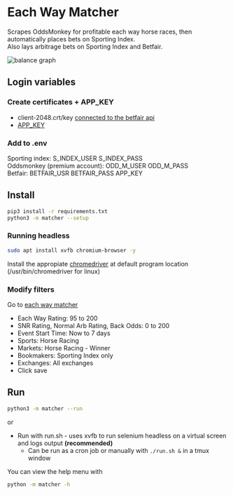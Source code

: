 # Each Way Matcher

Scrapes OddsMonkey for profitable each way horse races, then automatically
places bets on
Sporting Index.  
Also lays arbitrage bets on Sporting Index and Betfair.

![balance graph](https://raw.githubusercontent.com/tom-pollak/each-way-matcher/stats/balance.png)

## Login variables

### Create certificates + APP_KEY

- client-2048.crt/key [connected to the betfair api](https://docs.developer.betfair.com/display/1smk3cen4v3lu3yomq5qye0ni/Non-Interactive+%28bot%29+login#Non-Interactive(bot)login-LinkingtheCertificatetoYourBetfairAccount)
- [APP_KEY](https://support.developer.betfair.com/hc/en-us/articles/115003864651-How-do-I-get-started-)

### Add to .env

Sporting index: S_INDEX_USER S_INDEX_PASS  
Oddsmonkey (premium account): ODD_M_USER ODD_M_PASS  
Betfair: BETFAIR_USR BETFAIR_PASS APP_KEY

## Install

```bash
pip3 install -r requirements.txt
python3 -m matcher --setup
```

### Running headless

```bash
sudo apt install xvfb chromium-browser -y
```

Install the appropiate [chromedriver](https://chromedriver.chromium.org/downloads)
at default program location (/usr/bin/chromedriver for linux)

### Modify filters

Go to [each way matcher](https://www.oddsmonkey.com/Tools/Matchers/EachwayMatcher.aspx)

- Each Way Rating: 95 to 200
- SNR Rating, Normal Arb Rating, Back Odds: 0 to 200
- Event Start Time: Now to 7 days
- Sports: Horse Racing
- Markets: Horse Racing - Winner
- Bookmakers: Sporting Index only
- Exchanges: All exchanges
- Click save

## Run

```bash
python3 -m matcher --run
```

or

- Run with run.sh - uses xvfb to run selenium headless on a virtual screen and
logs output **(recommended)**
  - Can be run as a cron job or manually with ```./run.sh &``` in a tmux window

You can view the help menu with

```bash
python -m matcher -h
```
